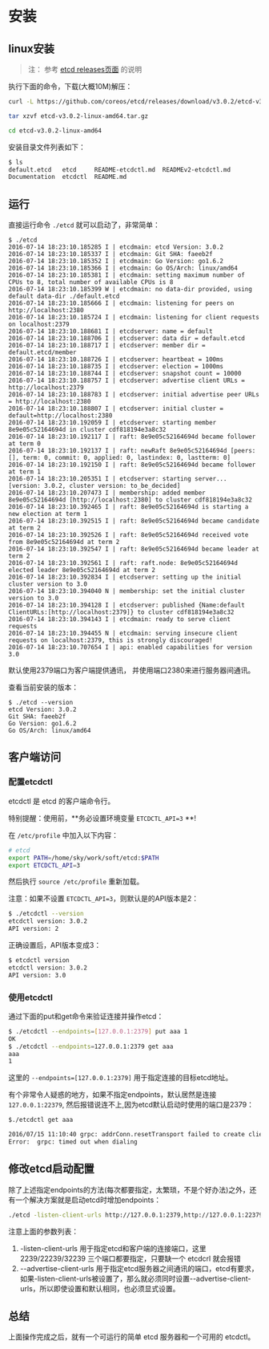 安装
=======

## linux安装

> 注： 参考 [etcd releases页面](https://github.com/coreos/etcd/releases/) 的说明

执行下面的命令，下载(大概10M)解压：

```bash
curl -L https://github.com/coreos/etcd/releases/download/v3.0.2/etcd-v3.0.2-linux-amd64.tar.gz -o etcd-v3.0.2-linux-amd64.tar.gz

tar xzvf etcd-v3.0.2-linux-amd64.tar.gz

cd etcd-v3.0.2-linux-amd64
```

安装目录文件列表如下：

```bash
$ ls
default.etcd   etcd     README-etcdctl.md  READMEv2-etcdctl.md
Documentation  etcdctl  README.md
```

## 运行

直接运行命令 `./etcd` 就可以启动了，非常简单：

    $ ./etcd
    2016-07-14 18:23:10.185285 I | etcdmain: etcd Version: 3.0.2
    2016-07-14 18:23:10.185337 I | etcdmain: Git SHA: faeeb2f
    2016-07-14 18:23:10.185352 I | etcdmain: Go Version: go1.6.2
    2016-07-14 18:23:10.185366 I | etcdmain: Go OS/Arch: linux/amd64
    2016-07-14 18:23:10.185381 I | etcdmain: setting maximum number of CPUs to 8, total number of available CPUs is 8
    2016-07-14 18:23:10.185399 W | etcdmain: no data-dir provided, using default data-dir ./default.etcd
    2016-07-14 18:23:10.185666 I | etcdmain: listening for peers on http://localhost:2380
    2016-07-14 18:23:10.185724 I | etcdmain: listening for client requests on localhost:2379
    2016-07-14 18:23:10.188681 I | etcdserver: name = default
    2016-07-14 18:23:10.188706 I | etcdserver: data dir = default.etcd
    2016-07-14 18:23:10.188717 I | etcdserver: member dir = default.etcd/member
    2016-07-14 18:23:10.188726 I | etcdserver: heartbeat = 100ms
    2016-07-14 18:23:10.188735 I | etcdserver: election = 1000ms
    2016-07-14 18:23:10.188744 I | etcdserver: snapshot count = 10000
    2016-07-14 18:23:10.188757 I | etcdserver: advertise client URLs = http://localhost:2379
    2016-07-14 18:23:10.188783 I | etcdserver: initial advertise peer URLs = http://localhost:2380
    2016-07-14 18:23:10.188807 I | etcdserver: initial cluster = default=http://localhost:2380
    2016-07-14 18:23:10.192059 I | etcdserver: starting member 8e9e05c52164694d in cluster cdf818194e3a8c32
    2016-07-14 18:23:10.192117 I | raft: 8e9e05c52164694d became follower at term 0
    2016-07-14 18:23:10.192137 I | raft: newRaft 8e9e05c52164694d [peers: [], term: 0, commit: 0, applied: 0, lastindex: 0, lastterm: 0]
    2016-07-14 18:23:10.192150 I | raft: 8e9e05c52164694d became follower at term 1
    2016-07-14 18:23:10.205351 I | etcdserver: starting server... [version: 3.0.2, cluster version: to_be_decided]
    2016-07-14 18:23:10.207473 I | membership: added member 8e9e05c52164694d [http://localhost:2380] to cluster cdf818194e3a8c32
    2016-07-14 18:23:10.392465 I | raft: 8e9e05c52164694d is starting a new election at term 1
    2016-07-14 18:23:10.392515 I | raft: 8e9e05c52164694d became candidate at term 2
    2016-07-14 18:23:10.392526 I | raft: 8e9e05c52164694d received vote from 8e9e05c52164694d at term 2
    2016-07-14 18:23:10.392547 I | raft: 8e9e05c52164694d became leader at term 2
    2016-07-14 18:23:10.392561 I | raft: raft.node: 8e9e05c52164694d elected leader 8e9e05c52164694d at term 2
    2016-07-14 18:23:10.392834 I | etcdserver: setting up the initial cluster version to 3.0
    2016-07-14 18:23:10.394040 N | membership: set the initial cluster version to 3.0
    2016-07-14 18:23:10.394128 I | etcdserver: published {Name:default ClientURLs:[http://localhost:2379]} to cluster cdf818194e3a8c32
    2016-07-14 18:23:10.394143 I | etcdmain: ready to serve client requests
    2016-07-14 18:23:10.394455 N | etcdmain: serving insecure client requests on localhost:2379, this is strongly discouraged!
    2016-07-14 18:23:10.707654 I | api: enabled capabilities for version 3.0

默认使用2379端口为客户端提供通讯， 并使用端口2380来进行服务器间通讯。

查看当前安装的版本：

    $ ./etcd --version
    etcd Version: 3.0.2
    Git SHA: faeeb2f
    Go Version: go1.6.2
    Go OS/Arch: linux/amd64

## 客户端访问

### 配置etcdctl

etcdctl 是 etcd 的客户端命令行。

特别提醒：使用前，**务必设置环境变量 `ETCDCTL_API=3` **!

在 `/etc/profile` 中加入以下内容：

```bash
# etcd
export PATH=/home/sky/work/soft/etcd:$PATH
export ETCDCTL_API=3
```

然后执行 `source /etc/profile` 重新加载。

注意：如果不设置 `ETCDCTL_API=3`，则默认是的API版本是2：

```bash
$ ./etcdctl --version
etcdctl version: 3.0.2
API version: 2
```

正确设置后，API版本变成3：

```bash
$ etcdctl version
etcdctl version: 3.0.2
API version: 3.0
```

### 使用etcdctl

通过下面的put和get命令来验证连接并操作etcd：

```bash
$ ./etcdctl --endpoints=[127.0.0.1:2379] put aaa 1
OK
$ ./etcdctl --endpoints=127.0.0.1:2379 get aaa
aaa
1
```

这里的 `--endpoints=[127.0.0.1:2379]` 用于指定连接的目标etcd地址。

有个非常令人疑惑的地方，如果不指定endpoints，默认居然是连接 `127.0.0.1:22379`, 然后报错说连不上,因为etcd默认启动时使用的端口是2379：

```bash
$./etcdctl get aaa

2016/07/15 11:10:40 grpc: addrConn.resetTransport failed to create client transport: connection error: desc = "transport: dial tcp 127.0.0.1:22379: getsockopt: connection refused"; Reconnecting to {"127.0.0.1:22379" <nil>}
Error:  grpc: timed out when dialing
```

## 修改etcd启动配置

除了上述指定endpoints的方法(每次都要指定，太繁琐，不是个好办法)之外，还有一个解决方案就是启动etcd时增加endpoints：

```bash
./etcd -listen-client-urls http://127.0.0.1:2379,http://127.0.0.1:22379,http://127.0.0.1:32379 --advertise-client-urls=http://127.0.0.1:2380
```

注意上面的参数列表：

1. -listen-client-urls 用于指定etcd和客户端的连接端口，这里 2239/22239/32239 三个端口都要指定，只要缺一个 etcdcrl 就会报错
2. --advertise-client-urls 用于指定etcd服务器之间通讯的端口，etcd有要求，如果-listen-client-urls被设置了，那么就必须同时设置--advertise-client-urls，所以即使设置和默认相同，也必须显式设置。

## 总结

上面操作完成之后，就有一个可运行的简单 etcd 服务器和一个可用的 etcdctl。


